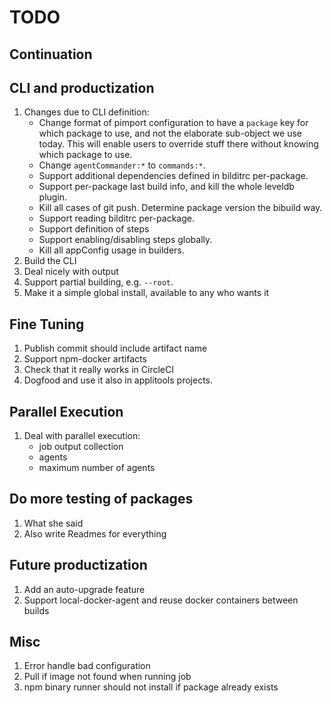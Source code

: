 # TODO

## Continuation

## CLI and productization

1. Changes due to CLI definition:
   * Change format of pimport configuration to have a `package` key for which package to use, and not
     the elaborate sub-object we use today. This will enable users to override stuff there without
     knowing which package to use.
   * Change `agentCommander:*` to `commands:*`.
   * Support additional dependencies defined in bilditrc per-package.
   * Support per-package last build info, and kill the whole leveldb plugin.
   * Kill all cases of git push. Determine package version the bibuild way.
   * Support reading bilditrc per-package.
   * Support definition of steps
   * Support enabling/disabling steps globally.
   * Kill all appConfig usage in builders.
1. Build the CLI
1. Deal nicely with output
1. Support partial building, e.g. `--root`.
1. Make it a simple global install, available to any who wants it

## Fine Tuning

1. Publish commit should include artifact name
1. Support npm-docker artifacts
1. Check that it really works in CircleCI
1. Dogfood and use it also in applitools projects.

## Parallel Execution

1. Deal with parallel execution:
   * job output collection
   * agents
   * maximum number of agents

## Do more testing of packages

1. What she said
1. Also write Readmes for everything

## Future productization

1. Add an auto-upgrade feature
1. Support local-docker-agent and reuse docker containers between builds

## Misc

1. Error handle bad configuration
1. Pull if image not found when running job
1. npm binary runner should not install if package already exists
